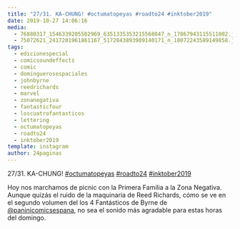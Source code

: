 ```yaml
---
title: "27/31. KA-CHUNG! #octumatopeyas #roadto24 #inktober2019"
date: 2019-10-27 14:06:16
media: 
  - 76880317_1546339205502969_6351335353215568847_n_17867943115511082.jpg
  - 75072621_2417201961861167_5172843893909140171_n_18072243589149858.jpg
tags: 
  - edicionespecial
  - comicsoundeffects
  - comic
  - dominguerosespaciales
  - johnbyrne
  - reedrichards
  - marvel
  - zonanegativa
  - fantasticfour
  - loscuatrofantasticos
  - lettering
  - octumatopeyas
  - roadto24
  - inktober2019
template: instagram
author: 24paginas
---
```


27/31. KA-CHUNG! [#octumatopeyas](/tags/octumatopeyas) [#roadto24](/tags/roadto24) [#inktober2019](/tags/inktober2019)


Hoy nos marchamos de picnic con la Primera Familia a la Zona Negativa. Aunque quizás el ruido de la maquinaria de Reed Richards, cómo se ve en el segundo volumen del los 4 Fantásticos de Byrne de [@paninicomicsespana](https://instagram.com/paninicomicsespana), no sea el sonido más agradable para estas horas del domingo.







